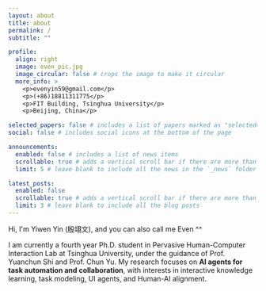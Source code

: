 ```yaml
---
layout: about
title: about
permalink: /
subtitle: ""

profile:
  align: right
  image: even_pic.jpg
  image_circular: false # crops the image to make it circular
  more_info: >
    <p>evenyin59@gmail.com</p>
    <p>(+86)18811311775</p>
    <p>FIT Building, Tsinghua University</p>
    <p>Beijing, China</p>

selected_papers: false # includes a list of papers marked as "selected={true}"
social: false # includes social icons at the bottom of the page

announcements:
  enabled: false # includes a list of news items
  scrollable: true # adds a vertical scroll bar if there are more than 3 news items
  limit: 5 # leave blank to include all the news in the `_news` folder

latest_posts:
  enabled: false
  scrollable: true # adds a vertical scroll bar if there are more than 3 new posts items
  limit: 3 # leave blank to include all the blog posts
---
```


Hi, I'm Yiwen Yin (殷翊文), and you can also call me Even ^^

I am currently a fourth year Ph.D. student in Pervasive Human-Computer Interaction Lab at Tsinghua University, under the guidance of Prof. Yuanchun Shi and Prof. Chun Yu. My research focuses on **AI agents for task automation and collaboration**, with interests in interactive knowledge learning, task modeling, UI agents, and Human-AI alignment.
